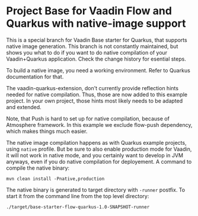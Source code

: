 # Project Base for Vaadin Flow and Quarkus with native-image support

This is a special branch for Vaadin Base starter for Quarkus, that supports native image generation.
This branch is not constantly maintained, but shows you what to do if you want to do native compilation of your Vaadin+Quarkus application.
Check the change history for esential steps.

To build a native image, you need a working environment.
Refer to Quarkus documentation for that.

The vaadin-quarkus-extension, don't currently provide reflection hints needed for native compilation.
Thus, those are now added to this example project.
In your own project, those hints most likely needs to be adapted and extended.

Note, that Push is hard to set up for native compilation, because of Atmosphere framework.
In this example we exclude flow-push dependency, which makes things much easier.

The native image compilation happens as with Quarkus example projects, using `native` profile.
But be sure to also enable production mode for Vaadin, it will not work in native mode, and you certainly want to develop in JVM anyways, even if you do native compilation for deployement.
A command to compile the native binary:

```
mvn clean install -Pnative,production
```

The native binary is generated to target directory with `-runner` postfix. 
To start it from the command line from the top level directory:

```
./target/base-starter-flow-quarkus-1.0-SNAPSHOT-runner
```